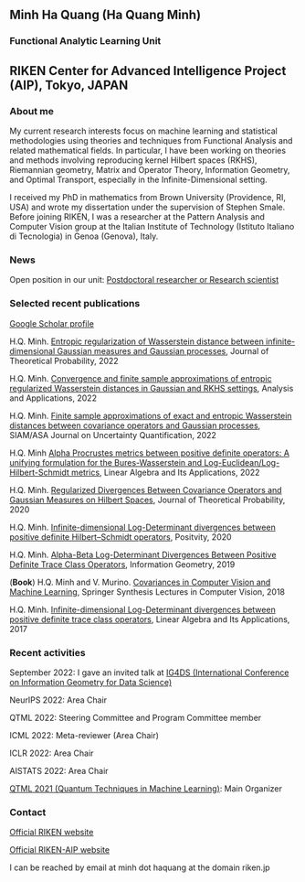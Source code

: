 ## Minh Ha Quang (Ha Quang Minh)

### Functional Analytic Learning Unit

## RIKEN Center for Advanced Intelligence Project (AIP), Tokyo, JAPAN

### About me

My current research interests focus on machine learning and statistical methodologies using theories and techniques from Functional Analysis and related mathematical fields. In particular, I have been working on theories and methods involving reproducing kernel Hilbert spaces (RKHS), Riemannian geometry, Matrix and Operator Theory, Information Geometry, and Optimal Transport, especially in the Infinite-Dimensional setting.

I received my PhD in mathematics from Brown University (Providence, RI, USA) and wrote my dissertation under the supervision of Stephen Smale. Before joining RIKEN, I was a researcher at the Pattern Analysis and Computer Vision group at the Italian Institute of Technology (Istituto Italiano di Tecnologia) in Genoa (Genova), Italy.

### News

Open position in our unit: [Postdoctoral researcher or Research scientist](https://www.riken.jp/en/careers/researchers/20220926_2/index.html)

### Selected recent publications

[Google Scholar profile](https://scholar.google.com/citations?user=JxhhXEsAAAAJ&hl=en)

H.Q. Minh. [Entropic regularization of Wasserstein distance between infinite-dimensional Gaussian measures and Gaussian processes](https://link.springer.com/article/10.1007/s10959-022-01165-1), Journal of Theoretical Probability, 2022

H.Q. Minh. [Convergence and finite sample approximations of entropic regularized Wasserstein distances in Gaussian and RKHS settings](https://www.worldscientific.com/doi/10.1142/S0219530522500142), Analysis and Applications, 2022

H.Q. Minh. [Finite sample approximations of exact and entropic Wasserstein distances between covariance operators and Gaussian processes](https://epubs.siam.org/doi/abs/10.1137/21M1410488), SIAM/ASA Journal on Uncertainty Quantification, 2022

H.Q. Minh [Alpha Procrustes metrics between positive definite operators: A unifying formulation for the Bures-Wasserstein and Log-Euclidean/Log-Hilbert-Schmidt metrics](https://www.sciencedirect.com/science/article/pii/S0024379521004110), Linear Algebra and Its Applications, 2022

H.Q. Minh. [Regularized Divergences Between Covariance Operators and Gaussian Measures on Hilbert Spaces](https://link.springer.com/article/10.1007/s10959-020-01003-2), Journal of Theoretical Probability, 2020

H.Q. Minh. [Infinite-dimensional Log-Determinant divergences between positive definite Hilbert–Schmidt operators](https://link.springer.com/article/10.1007/s11117-019-00701-4), Positvity, 2020

H.Q. Minh. [Alpha-Beta Log-Determinant Divergences Between Positive Definite Trace Class Operators](https://link.springer.com/article/10.1007/s41884-019-00019-w), Information Geometry, 2019

(**Book**) H.Q. Minh and V. Murino. [Covariances in Computer Vision and Machine Learning](https://link.springer.com/book/10.1007/978-3-031-01820-6), Springer Synthesis Lectures in Computer Vision, 2018

<!--
<p align="center">
<img src ="https://user-images.githubusercontent.com/109050754/194521639-94d63bf5-2f80-45b6-991f-babe73f8eee3.jpg" width = "150" height = "150"> 
</p>
-->

H.Q. Minh. [Infinite-dimensional Log-Determinant divergences between positive definite trace class operators](https://www.sciencedirect.com/science/article/pii/S0024379516304177), Linear Algebra and Its Applications, 2017

### Recent activities

September 2022: I gave an invited talk at [IG4DS (International Conference on Information Geometry for Data Science)](https://www.dsf.tuhh.de/index.php/ig4ds/)

NeurIPS 2022: Area Chair

QTML 2022: Steering Committee and Program Committee member

ICML 2022: Meta-reviewer (Area Chair)

ICLR 2022: Area Chair

AISTATS 2022: Area Chair

[QTML 2021 (Quantum Techniques in Machine Learning)](https://www.quantummachinelearning.org/qtml2021.html): Main Organizer

### Contact

[Official RIKEN website](https://www.riken.jp/en/research/labs/aip/generic_tech/funct_anl_learn/)

[Official RIKEN-AIP website](https://aip.riken.jp/labs/generic_tech/funct_anl_learn/)

I can be reached by email at minh dot haquang at the domain riken.jp


<!--
You can use the [editor on GitHub](https://github.com/Minh-Ha-Quang/minh.github.io/edit/gh-pages/index.md) to maintain and preview the content for your website in Markdown files.

Whenever you commit to this repository, GitHub Pages will run [Jekyll](https://jekyllrb.com/) to rebuild the pages in your site, from the content in your Markdown files.

### Markdown

Markdown is a lightweight and easy-to-use syntax for styling your writing. It includes conventions for

```markdown
Syntax highlighted code block

# Header 1
## Header 2
### Header 3

- Bulleted
- List

1. Numbered
2. List

**Bold** and _Italic_ and `Code` text

[Link](url) and ![Image](src)
```

For more details see [Basic writing and formatting syntax](https://docs.github.com/en/github/writing-on-github/getting-started-with-writing-and-formatting-on-github/basic-writing-and-formatting-syntax).

### Jekyll Themes

Your Pages site will use the layout and styles from the Jekyll theme you have selected in your [repository settings](https://github.com/Minh-Ha-Quang/minh.github.io/settings/pages). The name of this theme is saved in the Jekyll `_config.yml` configuration file.

### Support or Contact

Having trouble with Pages? Check out our [documentation](https://docs.github.com/categories/github-pages-basics/) or [contact support](https://support.github.com/contact) and we’ll help you sort it out.

-->
